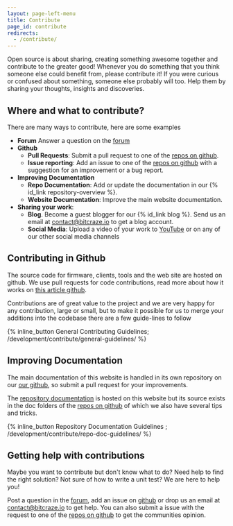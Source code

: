 ```yaml
---
layout: page-left-menu
title: Contribute
page_id: contribute
redirects:
  - /contribute/
---
```


Open source is about sharing, creating something awesome together and contribute
to the greater good! Whenever you do something that you think someone else could
benefit from, please contribute it! If you were curious or confused about something,
someone else probably will too. Help them by sharing your thoughts, insights and
discoveries.

## Where and what to contribute?

There are many ways to contribute, here are some examples

* **Forum** Answer a question on the [forum](//forum.bitcraze.io)
* **Github** 
  * **Pull Requests**: Submit a pull request to one of the [repos on github](https://github.com/bitcraze).
  * **Issue reporting**: Add an issue to one of the [repos on github](https://github.com/bitcraze) with a
  suggestion for an improvement or a bug report.
* **Improving Documentation**
  * **Repo Documentation**: Add or update the documentation in our {% id_link repository-overview %}.
  * **Website Documentation**: Improve the main website documentation. 
* **Sharing your work**:
  * **Blog**. Become a guest blogger for our {% id_link blog %}. Send us an email at contact@bitcraze.io to get a blog account.
  * **Social Media**: Upload a video of your work to [YouTube](https://www.youtube.com/) or on any of our other social media channels

## Contributing in Github

The source code for firmware, clients, tools and the web site are hosted on github.
We use pull requests for code contributions, read more about how it works on
[this article github](https://help.github.com/articles/about-pull-requests/).

Contributions are of great value to the project and we are very happy for any contribution, large or small,
but to make it possible for us to merge your additions into the codebase there are a few guide-lines to follow

 {% inline_button General Contributing Guidelines; /development/contribute/general-guidelines/ %}


## Improving Documentation

The main documentation of this website is handled in its own repository on our [our github](https://github.com/bitcraze/bitcraze-website), so submit a pull request for your improvements.

The [repository documentation](/documentation/repository/) is hosted on this website but its source exists in the doc folders of the [repos on github](https://github.com/bitcraze) of which we also have several tips and tricks. 

 {% inline_button Repository Documentation Guidelines ; /development/contribute/repo-doc-guidelines/ %}


## Getting help with contributions

Maybe you want to contribute but don't know what to do? Need help
to find the right solution? Not sure of how to write a unit test?
We are here to help you!

Post a question in the [forum](//forum.bitcraze.io), add an issue on
[github](https://github.com/bitcraze) or drop us an email at
contact@bitcraze.io to get help.
You can also submit a issue with the request to one of the [repos on github](https://github.com/bitcraze) to get the communities opinion.
